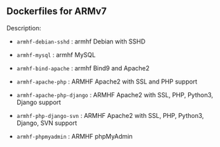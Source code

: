 ## Dockerfiles for ARMv7

Description: 

* ``armhf-debian-sshd``        : armhf Debian with SSHD

* ``armhf-mysql``              : armhf MySQL

* ``armhf-bind-apache``        : armhf Bind9 and Apache2

* ``armhf-apache-php``         : ARMHF Apache2 with SSL and PHP support

* ``armhf-apache-php-django``  : ARMHF Apache2 with SSL, PHP, Python3, Django support

* ``armhf-php-django-svn``     : ARMHF Apache2 with SSL, PHP, Python3, Django, SVN support

* ``armhf-phpmyadmin``         : ARMHF phpMyAdmin 
